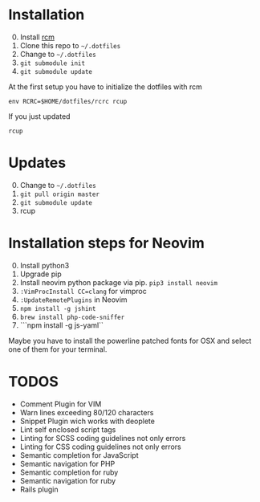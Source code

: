 # Installation

0. Install [rcm](https://github.com/thoughtbot/rcm)
0. Clone this repo to ```~/.dotfiles```
0. Change to ```~/.dotfiles```
0. ```git submodule init```
0. ```git submodule update```

At the first setup you have to initialize the dotfiles with rcm

	env RCRC=$HOME/dotfiles/rcrc rcup

If you just updated

    rcup


# Updates

0. Change to ```~/.dotfiles```
0. ```git pull origin master```
0. ```git submodule update```
0. rcup

# Installation steps for Neovim

0. Install python3
0. Upgrade pip
0. Install neovim python package via pip. ```pip3 install neovim```
0. ```:VimProcInstall CC=clang``` for vimproc
0. ```:UpdateRemotePlugins``` in Neovim
0. ```npm install -g jshint```
0. ```brew install php-code-sniffer```
0. ```npm install -g js-yaml``

Maybe you have to install the powerline patched fonts for OSX and select one of them for your terminal.

# TODOS

* Comment Plugin for VIM
* Warn lines exceeding 80/120 characters
* Snippet Plugin wich works with deoplete
* Lint self enclosed script tags
* Linting for SCSS coding guidelines not only errors
* Linting for CSS coding guidelines not only errors
* Semantic completion for JavaScript
* Semantic navigation for PHP
* Semantic completion for ruby
* Semantic navigation for ruby
* Rails plugin
